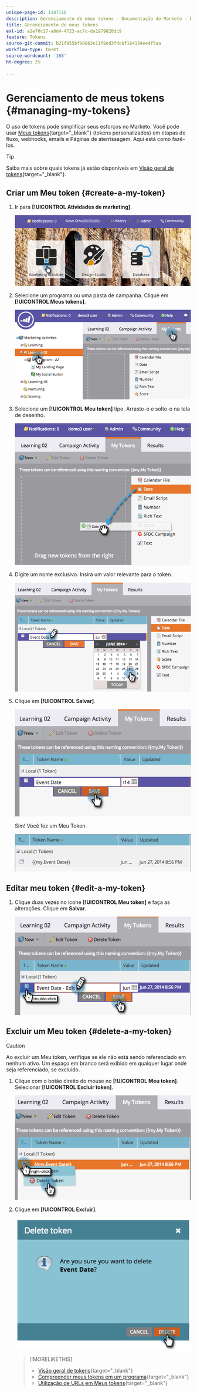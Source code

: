 ```yaml
---
unique-page-id: 1147116
description: Gerenciamento de meus tokens - Documentação do Marketo - Documentação do produto
title: Gerenciamento de meus tokens
exl-id: a2e70c17-a8d4-4723-ac7c-da1979828dc9
feature: Tokens
source-git-commit: b21f955bf98063e11f8ed3fdc6f164134ee4f5aa
workflow-type: tm+mt
source-wordcount: '168'
ht-degree: 2%

---
```


# Gerenciamento de meus tokens {#managing-my-tokens}

O uso de tokens pode simplificar seus esforços no Marketo. Você pode usar [Meus tokens](/help/marketo/product-docs/core-marketo-concepts/programs/tokens/understanding-my-tokens-in-a-program.md){target="_blank"} (tokens personalizados) em etapas de fluxo, webhooks, emails e Páginas de aterrissagem. Aqui está como fazê-los.

>[!TIP]
>
>Saiba mais sobre quais tokens já estão disponíveis em [Visão geral de tokens](/help/marketo/product-docs/demand-generation/landing-pages/personalizing-landing-pages/tokens-overview.md){target="_blank"}.

## Criar um Meu token {#create-a-my-token}

1. Ir para **[!UICONTROL Atividades de marketing]**.

   ![](assets/login-marketing-activities.png)

1. Selecione um programa ou uma pasta de campanha. Clique em **[!UICONTROL Meus tokens]**.

   ![](assets/image2014-9-18-12-3a4-3a27.png)

1. Selecione um **[!UICONTROL Meu token]** tipo. Arraste-o e solte-o na tela de desenho.

   ![](assets/image2014-9-18-12-3a4-3a39.png)

1. Digite um nome exclusivo. Insira um valor relevante para o token.

   ![](assets/image2014-9-18-12-3a4-3a53.png)

1. Clique em **[!UICONTROL Salvar]**.

   ![](assets/image2014-9-18-12-3a5-3a5.png)

   Sim! Você fez um Meu Token.

   ![](assets/image2014-9-18-12-3a5-3a15.png)

## Editar meu token {#edit-a-my-token}

1. Clique duas vezes no ícone **[!UICONTROL Meu token]** e faça as alterações. Clique em **Salvar**.

   ![](assets/image2014-9-18-12-3a5-3a45.png)

## Excluir um Meu token {#delete-a-my-token}

>[!CAUTION]
>
>Ao excluir um Meu token, verifique se ele não está sendo referenciado em nenhum ativo. Um espaço em branco será exibido em qualquer lugar onde seja referenciado, se excluído.

1. Clique com o botão direito do mouse no **[!UICONTROL Meu token]**. Selecionar **[!UICONTROL Excluir token]**.

   ![](assets/image2014-9-18-12-3a7-3a24.png)

1. Clique em **[!UICONTROL Excluir]**.

   ![](assets/image2014-9-18-12-3a7-3a31.png)

   >[!MORELIKETHIS]
   >
   >* [Visão geral de tokens](/help/marketo/product-docs/demand-generation/landing-pages/personalizing-landing-pages/tokens-overview.md){target="_blank"}
   >* [Compreender meus tokens em um programa](/help/marketo/product-docs/core-marketo-concepts/programs/tokens/understanding-my-tokens-in-a-program.md){target="_blank"}
   >* [Utilização de URLs em Meus tokens](/help/marketo/product-docs/email-marketing/general/using-tokens/using-urls-in-my-tokens.md){target="_blank"}

